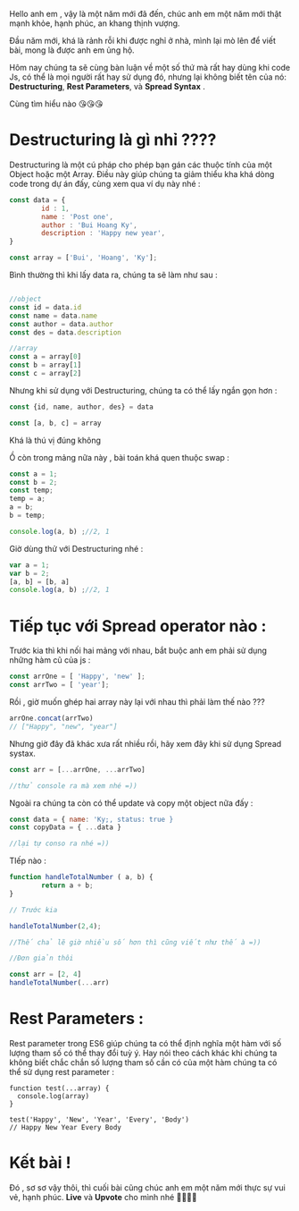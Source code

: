 Hello anh em , vậy là một năm mới đã đến, chúc anh em một năm mới thật mạnh khỏe, hạnh phúc, an khang thịnh vượng.

Đầu năm mới, khá là rảnh rỗi khi được nghỉ ở nhà, mình lại mò lên để viết bài, mong là được anh em ủng hộ. 

Hôm nay chúng ta sẽ cùng bàn luận về một số thứ mà rất hay dùng khi code Js, có thể là mọi người rất hay sử dụng đó, nhưng lại không biết tên của nó:  **Destructuring**, **Rest Parameters**, và **Spread Syntax** . 

Cùng tìm hiểu nào :kissing_heart::kissing_heart::kissing_heart:

# Destructuring là gì nhỉ ????

Destructuring là một cú pháp cho phép bạn gán các thuộc tính của một Object hoặc một Array. Điều này giúp chúng ta giảm thiểu kha khá dòng code trong dự án đấy, cùng xem qua ví dụ này nhé :

```javascript
const data = {
        id : 1,
        name : 'Post one',
        author : 'Bui Hoang Ky',
        description : 'Happy new year',
}

const array = ['Bui', 'Hoang', 'Ky'];
```

Bình thường thì khi lấy data ra, chúng ta sẽ làm như sau : 

```javascript

//object
const id = data.id
const name = data.name
const author = data.author
const des = data.description

//array
const a = array[0]
const b = array[1]
const c = array[2]
```

Nhưng khi sử dụng với Destructuring, chúng ta có thể lấy ngắn gọn hơn :

```javascript
const {id, name, author, des} = data

const [a, b, c] = array
```

Khá là thú vị đúng không

Ồ còn trong mảng nữa này , bài toán khá quen thuộc swap :
```javascript
const a = 1;
const b = 2;
const temp;
temp = a;
a = b;
b = temp;

console.log(a, b) ;//2, 1
```

Giờ dùng thử với Destructuring nhé :

```javascript
var a = 1;
var b = 2;
[a, b] = [b, a]
console.log(a, b) ;//2, 1
```

# Tiếp tục với Spread operator nào :

Trước kia thì khi nối hai mảng với nhau, bắt buộc anh em phải sử dụng những hàm cũ của js :

```javascript
const arrOne = [ 'Happy', 'new' ];
const arrTwo = [ 'year']; 
```

Rồi , giờ muốn ghép hai array này lại với nhau thì phải làm thế nào ???

```javascript
arrOne.concat(arrTwo)
// ["Happy", "new", "year"]
```

Nhưng giờ đây đã khác xưa rất nhiều rồi, hãy xem đây khi sử dụng Spread systax.

```javascript
const arr = [...arrOne, ...arrTwo]

//thử console ra mà xem nhé =))
```

Ngoài ra chúng ta còn có thể update và copy một object nữa đấy :

```javascript
const data = { name: 'Ky;, status: true }
const copyData = { ...data }

//lại tự conso ra nhé =))
```

TIếp nào :

```javascript
function handleTotalNumber ( a, b) {
        return a + b;
}

// Trước kia

handleTotalNumber(2,4);

//Thế chả lẽ giờ nhiều số hơn thì cũng viết như thế à =))

//Đơn giản thôi

const arr = [2, 4]
handleTotalNumber(...arr)

```

# Rest Parameters :

Rest parameter trong ES6 giúp chúng ta có thể định nghĩa một hàm với số lượng tham số có thể thay đổi tuỳ ý. Hay nói theo cách khác khi chúng ta không biết chắc chắn số lượng tham số cần có của một hàm chúng ta có thể sử dụng rest parameter :

```
function test(...array) {
  console.log(array)
}

test('Happy', 'New', 'Year', 'Every', 'Body')
// Happy New Year Every Body
```

#  Kết bài !


Đó , sơ sơ vậy thôi, thì cuối bài cũng chúc anh em một năm mới thực sự vui vẻ, hạnh phúc. **Live** và **Upvote** cho mình nhé :100::100::100::100: